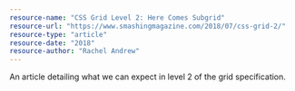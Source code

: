 ```yaml
---
resource-name: "CSS Grid Level 2: Here Comes Subgrid"
resource-url: "https://www.smashingmagazine.com/2018/07/css-grid-2/"
resource-type: "article"
resource-date: "2018"
resource-author: "Rachel Andrew"
---
```


An article detailing what we can expect in level 2 of the grid specification.
